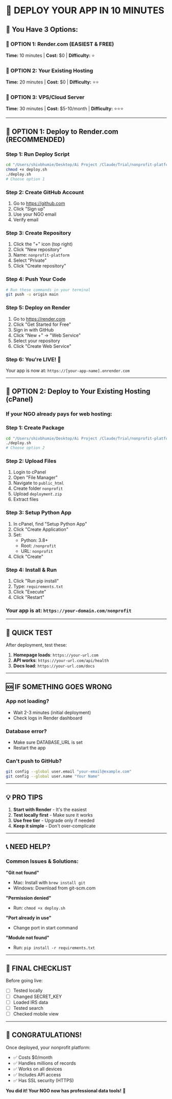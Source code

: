 # 🚀 DEPLOY YOUR APP IN 10 MINUTES

## 📍 You Have 3 Options:

### 🥇 OPTION 1: Render.com (EASIEST & FREE)
**Time:** 10 minutes | **Cost:** $0 | **Difficulty:** ⭐

### 🥈 OPTION 2: Your Existing Hosting
**Time:** 20 minutes | **Cost:** $0 | **Difficulty:** ⭐⭐

### 🥉 OPTION 3: VPS/Cloud Server
**Time:** 30 minutes | **Cost:** $5-10/month | **Difficulty:** ⭐⭐⭐

---

## 🥇 OPTION 1: Deploy to Render.com (RECOMMENDED)

### Step 1: Run Deploy Script
```bash
cd "/Users/shivbhumie/Desktop/Ai Project /Claude/Trial/nonprofit-platform"
chmod +x deploy.sh
./deploy.sh
# Choose option 1
```

### Step 2: Create GitHub Account
1. Go to https://github.com
2. Click "Sign up"
3. Use your NGO email
4. Verify email

### Step 3: Create Repository
1. Click the "+" icon (top right)
2. Click "New repository"
3. Name: `nonprofit-platform`
4. Select "Private"
5. Click "Create repository"

### Step 4: Push Your Code
```bash
# Run these commands in your terminal
git push -u origin main
```

### Step 5: Deploy on Render
1. Go to https://render.com
2. Click "Get Started for Free"
3. Sign in with GitHub
4. Click "New +" → "Web Service"
5. Select your repository
6. Click "Create Web Service"

### Step 6: You're LIVE! 🎉
Your app is now at: `https://[your-app-name].onrender.com`

---

## 🥈 OPTION 2: Deploy to Your Existing Hosting (cPanel)

### If your NGO already pays for web hosting:

### Step 1: Create Package
```bash
cd "/Users/shivbhumie/Desktop/Ai Project /Claude/Trial/nonprofit-platform"
./deploy.sh
# Choose option 2
```

### Step 2: Upload Files
1. Login to cPanel
2. Open "File Manager"
3. Navigate to `public_html`
4. Create folder `nonprofit`
5. Upload `deployment.zip`
6. Extract files

### Step 3: Setup Python App
1. In cPanel, find "Setup Python App"
2. Click "Create Application"
3. Set:
   - Python: 3.8+
   - Root: `/nonprofit`
   - URL: `nonprofit`
4. Click "Create"

### Step 4: Install & Run
1. Click "Run pip install"
2. Type: `requirements.txt`
3. Click "Execute"
4. Click "Restart"

### Your app is at: `https://your-domain.com/nonprofit`

---

## 📱 QUICK TEST

After deployment, test these:

1. **Homepage loads**: `https://your-url.com`
2. **API works**: `https://your-url.com/api/health`
3. **Docs load**: `https://your-url.com/docs`

---

## 🆘 IF SOMETHING GOES WRONG

### App not loading?
- Wait 2-3 minutes (initial deployment)
- Check logs in Render dashboard

### Database error?
- Make sure DATABASE_URL is set
- Restart the app

### Can't push to GitHub?
```bash
git config --global user.email "your-email@example.com"
git config --global user.name "Your Name"
```

---

## 💡 PRO TIPS

1. **Start with Render** - It's the easiest
2. **Test locally first** - Make sure it works
3. **Use free tier** - Upgrade only if needed
4. **Keep it simple** - Don't over-complicate

---

## 📞 NEED HELP?

### Common Issues & Solutions:

**"Git not found"**
- Mac: Install with `brew install git`
- Windows: Download from git-scm.com

**"Permission denied"**
- Run: `chmod +x deploy.sh`

**"Port already in use"**
- Change port in start command

**"Module not found"**
- Run: `pip install -r requirements.txt`

---

## 🎯 FINAL CHECKLIST

Before going live:

- [ ] Tested locally
- [ ] Changed SECRET_KEY
- [ ] Loaded IRS data
- [ ] Tested search
- [ ] Checked mobile view

---

## 🎉 CONGRATULATIONS!

Once deployed, your nonprofit platform:
- ✅ Costs $0/month
- ✅ Handles millions of records
- ✅ Works on all devices
- ✅ Includes API access
- ✅ Has SSL security (HTTPS)

**You did it! Your NGO now has professional data tools!** 🎊
